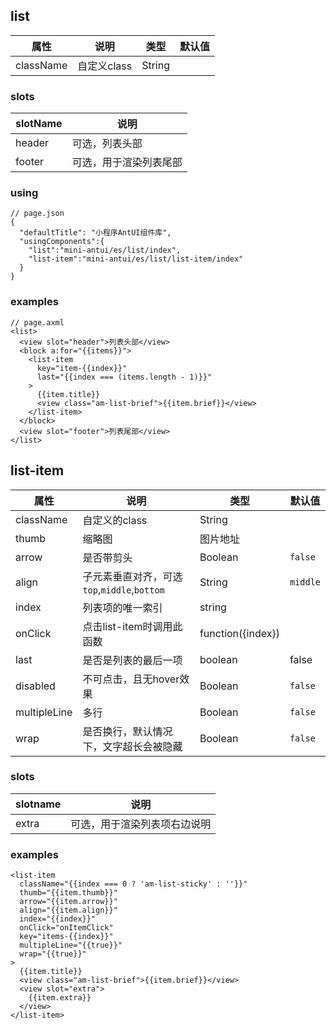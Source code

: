 ## list
| 属性 | 说明 | 类型 | 默认值 |
|----|----|----|----|
|className| 自定义class | String| |

### slots
|slotName | 说明 |
|----|----|
|header | 可选，列表头部|
|footer | 可选，用于渲染列表尾部|

### using

```
// page.json
{
  "defaultTitle": "小程序AntUI组件库",
  "usingComponents":{
    "list":"mini-antui/es/list/index",
    "list-item":"mini-antui/es/list/list-item/index"
  }
}
```

### examples

```axml
// page.axml
<list>
  <view slot="header">列表头部</view>
  <block a:for="{{items}}">
    <list-item
      key="item-{{index}}"
      last="{{index === (items.length - 1)}}"
    >
      {{item.title}}
      <view class="am-list-brief">{{item.brief}}</view>
    </list-item>
  </block>
  <view slot="footer">列表尾部</view>
</list>
```

## list-item

| 属性 | 说明 | 类型 | 默认值 |
|----|----|----|----|
|className| 自定义的class | String| |
|thumb| 缩略图 | 图片地址 |  |
|arrow| 是否带剪头 | Boolean | `false` |
|align| 子元素垂直对齐，可选`top`,`middle`,`bottom` | String | `middle` |
|index| 列表项的唯一索引| string | |
|onClick| 点击list-item时调用此函数 | function({index}) | |
|last | 是否是列表的最后一项|boolean|false |
|disabled| 不可点击，且无hover效果 | Boolean | `false` |
|multipleLine | 多行 | Boolean | `false` |
|wrap | 是否换行，默认情况下，文字超长会被隐藏 | Boolean | `false` |

### slots

| slotname | 说明 |
|----|----|
|extra | 可选，用于渲染列表项右边说明|

### examples

```axml
<list-item
  className="{{index === 0 ? 'am-list-sticky' : ''}}"
  thumb="{{item.thumb}}"
  arrow="{{item.arrow}}"
  align="{{item.align}}"
  index="{{index}}"
  onClick="onItemClick"
  key="items-{{index}}"
  multipleLine="{{true}}"
  wrap="{{true}}"
>
  {{item.title}}
  <view class="am-list-brief">{{item.brief}}</view>
  <view slot="extra">
    {{item.extra}}
  </view>
</list-item>

```
